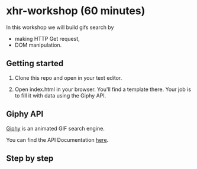 # xhr-workshop (60 minutes)

In this workshop we will build gifs search by

- making  HTTP Get request,
- DOM manipulation.

## Getting started

1. Clone this repo and open in your text editor.

2. Open index.html in your browser. You'll find a template there. Your job is to fill it with data using the Giphy API.

## Giphy API

[Giphy](http://api.giphy.com/) is an animated GIF search engine.

You can find the API Documentation [here](https://github.com/Giphy/GiphyAPI).

## Step by step




